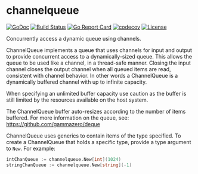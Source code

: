 # channelqueue
[![GoDoc](https://pkg.go.dev/badge/github.com/gammazero/channelqueue)](https://pkg.go.dev/github.com/gammazero/channelqueue)
[![Build Status](https://github.com/gammazero/channelqueue/actions/workflows/go.yml/badge.svg)](https://github.com/gammazero/channelqueue/actions/workflows/go.yml)
[![Go Report Card](https://goreportcard.com/badge/github.com/gammazero/channelqueue)](https://goreportcard.com/report/github.com/gammazero/channelqueue)
[![codecov](https://codecov.io/gh/gammazero/channelqueue/branch/master/graph/badge.svg)](https://codecov.io/gh/gammazero/channelqueue)
[![License](https://img.shields.io/badge/License-MIT-blue.svg)](LICENSE)

Concurrently access a dynamic queue using channels.

ChannelQueue implements a queue that uses channels for input and output to provide concurrent access to a dynamically-sized queue. This allows the queue to be used like a channel, in a thread-safe manner. Closing the input channel closes the output channel when all queued items are read, consistent with channel behavior. In other words a ChannelQueue is a dynamically buffered channel with up to infinite capacity.

When specifying an unlimited buffer capacity use caution as the buffer is still limited by the resources available on the host system.

The ChannelQueue buffer auto-resizes according to the number of items buffered. For more information on the queue, see: https://github.com/gammazero/deque

ChannelQueue uses generics to contain items of the type specified. To create a ChannelQueue that holds a specific type, provide a type argument to `New`. For example:
```go
intChanQueue := channelqueue.New[int](1024)
stringChanQueue := channelqueue.New[string](-1)
```
